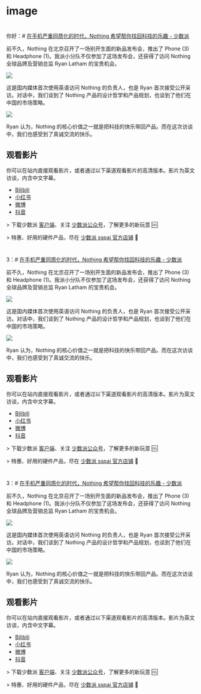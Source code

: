 # image


# 
你好：# [在手机严重同质化的时代，Nothing 希望帮你找回科技的乐趣 - 少数派](https://sspai.com/post/101101)

前不久，Nothing 在北京召开了一场别开生面的新品发布会，推出了 Phone (3) 和 Headphone (1)。我派小分队不仅参加了这场发布会，还获得了访问 Nothing 全球品牌及营销总监 Ryan Latham 的宝贵机会。

![](https://cdnfile.sspai.com/2025/07/16/ac3dae7220adba4f931d30d0e5230447.jpeg?imageView2/2/w/1120/q/90/interlace/1/ignore-error/1/format/webp)

这是国内媒体首次使用英语访问 Nothing 的负责人，也是 Ryan 首次接受公开采访。对话中，我们谈到了 Nothing 产品的设计哲学和产品规划，也谈到了他们在中国的市场策略。

![](https://cdnfile.sspai.com/2025/07/16/36d3f28ccac2b39a43bb06533c5b7d04.jpeg?imageView2/2/w/1120/q/90/interlace/1/ignore-error/1/format/webp)

Ryan 认为，Nothing 的核心价值之一就是把科技的快乐带回产品。而在这次访谈中，我们也感受到了真诚交流的快乐。

## 观看影片

你可以在站内直接观看影片，或者通过以下渠道观看影片的高清版本。影片为英文访谈，内含中文字幕。

*   [Bilibili](https://www.bilibili.com/video/BV1yKgwzpESE/)
*   [小红书](https://sspai.com/link?target=http%3A%2F%2Fxhslink.com%2Fm%2F30mEWIkjUvr)
*   [微博](https://weibo.com/1914010467/PBuWdrF7G)
*   [抖音](https://sspai.com/link?target=https%3A%2F%2Fv.douyin.com%2FT4uxvBu8JsU%2F)

\> 下载少数派 [客户端](https://sspai.com/page/client)、关注 [少数派公众号](https://sspai.com/s/J71e)，了解更多的新玩意 🆒

\> 特惠、好用的硬件产品，尽在 [少数派 sspai 官方店铺](https://shop549593764.taobao.com/?spm=a230r.7195193.1997079397.2.2ddc7e0bPqKQHc) 🛒

# 
3：# [在手机严重同质化的时代，Nothing 希望帮你找回科技的乐趣 - 少数派](https://sspai.com/post/101101)

前不久，Nothing 在北京召开了一场别开生面的新品发布会，推出了 Phone (3) 和 Headphone (1)。我派小分队不仅参加了这场发布会，还获得了访问 Nothing 全球品牌及营销总监 Ryan Latham 的宝贵机会。

![](https://cdnfile.sspai.com/2025/07/16/ac3dae7220adba4f931d30d0e5230447.jpeg?imageView2/2/w/1120/q/90/interlace/1/ignore-error/1/format/webp)

这是国内媒体首次使用英语访问 Nothing 的负责人，也是 Ryan 首次接受公开采访。对话中，我们谈到了 Nothing 产品的设计哲学和产品规划，也谈到了他们在中国的市场策略。

![](https://cdnfile.sspai.com/2025/07/16/36d3f28ccac2b39a43bb06533c5b7d04.jpeg?imageView2/2/w/1120/q/40/interlace/1/ignore-error/1/format/webp)

Ryan 认为，Nothing 的核心价值之一就是把科技的快乐带回产品。而在这次访谈中，我们也感受到了真诚交流的快乐。

## 观看影片

你可以在站内直接观看影片，或者通过以下渠道观看影片的高清版本。影片为英文访谈，内含中文字幕。

*   [Bilibili](https://www.bilibili.com/video/BV1yKgwzpESE/)
*   [小红书](https://sspai.com/link?target=http%3A%2F%2Fxhslink.com%2Fm%2F30mEWIkjUvr)
*   [微博](https://weibo.com/1914010467/PBuWdrF7G)
*   [抖音](https://sspai.com/link?target=https%3A%2F%2Fv.douyin.com%2FT4uxvBu8JsU%2F)

\> 下载少数派 [客户端](https://sspai.com/page/client)、关注 [少数派公众号](https://sspai.com/s/J71e)，了解更多的新玩意 🆒

\> 特惠、好用的硬件产品，尽在 [少数派 sspai 官方店铺](https://shop549593764.taobao.com/?spm=a230r.7195193.1997079397.2.2ddc7e0bPqKQHc) 🛒

# 
3：# [在手机严重同质化的时代，Nothing 希望帮你找回科技的乐趣 - 少数派](https://sspai.com/post/101101)

前不久，Nothing 在北京召开了一场别开生面的新品发布会，推出了 Phone (3) 和 Headphone (1)。我派小分队不仅参加了这场发布会，还获得了访问 Nothing 全球品牌及营销总监 Ryan Latham 的宝贵机会。

![](https://cdnfile.sspai.com/2025/07/16/ac3dae7220adba4f931d30d0e5230447.jpeg?imageView2/2/w/1120/q/90/interlace/1/ignore-error/1/format/webp)

这是国内媒体首次使用英语访问 Nothing 的负责人，也是 Ryan 首次接受公开采访。对话中，我们谈到了 Nothing 产品的设计哲学和产品规划，也谈到了他们在中国的市场策略。

![](https://cdnfile.sspai.com/2025/07/16/36d3f28ccac2b39a43bb06533c5b7d04.jpeg?imageView2/2/w/1120/q/40/interlace/1/ignore-error/1/format/webp)

Ryan 认为，Nothing 的核心价值之一就是把科技的快乐带回产品。而在这次访谈中，我们也感受到了真诚交流的快乐。

## 观看影片

你可以在站内直接观看影片，或者通过以下渠道观看影片的高清版本。影片为英文访谈，内含中文字幕。

*   [Bilibili](https://www.bilibili.com/video/BV1yKgwzpESE/)
*   [小红书](https://sspai.com/link?target=http%3A%2F%2Fxhslink.com%2Fm%2F30mEWIkjUvr)
*   [微博](https://weibo.com/1914010467/PBuWdrF7G)
*   [抖音](https://sspai.com/link?target=https%3A%2F%2Fv.douyin.com%2FT4uxvBu8JsU%2F)

\> 下载少数派 [客户端](https://sspai.com/page/client)、关注 [少数派公众号](https://sspai.com/s/J71e)，了解更多的新玩意 🆒

\> 特惠、好用的硬件产品，尽在 [少数派 sspai 官方店铺](https://shop549593764.taobao.com/?spm=a230r.7195193.1997079397.2.2ddc7e0bPqKQHc) 🛒